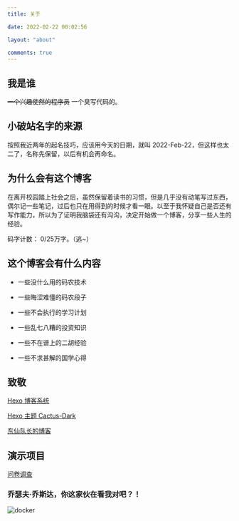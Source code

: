 ```yaml
---
title: 关于

date: 2022-02-22 00:02:56

layout: "about"

comments: true
---
```


## 我是谁

~~一个兴趣使然的程序员~~ 一个臭写代码的。

## 小破站名字的来源

按照我近两年的起名技巧，应该用今天的日期，就叫 2022-Feb-22，但这样也太二了，名称先保留，以后有机会再命名。


## 为什么会有这个博客

在离开校园踏上社会之后，虽然保留着读书的习惯，但是几乎没有动笔写过东西，偶尔记一些笔记，过后也只在用得到的时候才看一眼。以至于我怀疑自己是否还有写作能力，所以为了证明我脑袋还有沟沟，决定开始做一个博客，分享一些人生的经验。

码字计数： 0/25万字。（逃~）

## 这个博客会有什么内容

- 一些没什么用的码农技术

- 一些晦涩难懂的码农段子

- 一些不会执行的学习计划

- 一些乱七八糟的投资知识

- 一些不在谱上的二胡经验

- 一些不求甚解的国学心得

## 致敬

[Hexo 博客系统](https://hexo.io)

[Hexo 主题 Cactus-Dark](https://github.com/probberechts/hexo-theme-cactus)

[东仙队长的博客](https://coderemixer.com)

## 演示项目

[问卷调查](https://shididev.com/uniapp-sqhrms/)


### 乔瑟夫·乔斯达，你这家伙在看我对吧？！

![docker](/img/2022/february/Dio.jpg)


